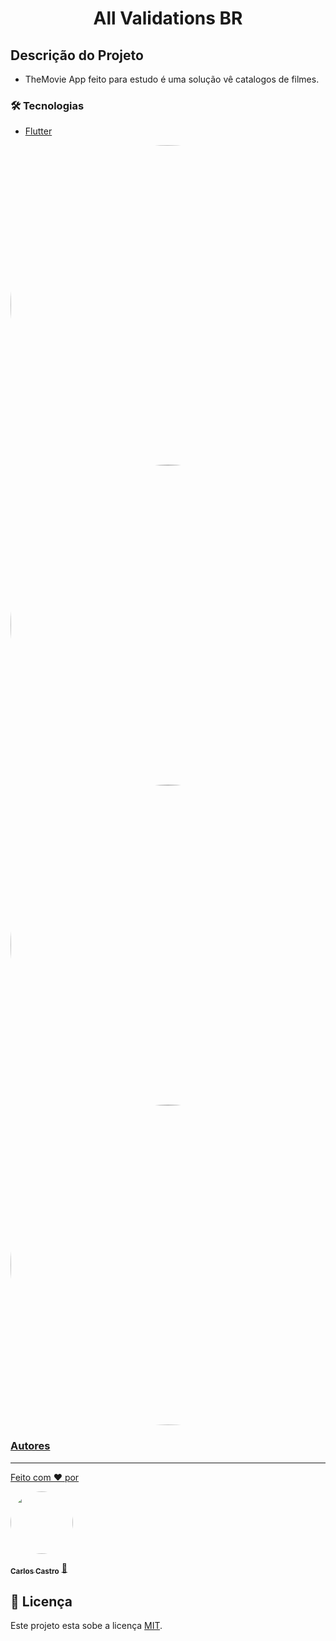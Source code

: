 <h1 align="center">All Validations BR</h1>

## Descrição do Projeto

- TheMovie App feito para estudo  é uma solução vê catalogos de filmes.


### 🛠 Tecnologias
- [Flutter](https://flutter.dev/)


<a href="###">
 <img style="border-radius: 50%;" src=(./01.png) width="512px;" alt=""/>
 <a href="###">
 <img style="border-radius: 50%;" src=(./02.png) width="512px;" alt=""/>
 <a href="###">
 <img style="border-radius: 50%;" src=(./03.png) width="512px;" alt=""/>
 <a href="###">
 <img style="border-radius: 50%;" src=(./01.png) width="512px;" alt=""/>

### Autores
---
Feito com ❤️ por 

<a href="###">
 <img style="border-radius: 50%;" src="https://avatars.githubusercontent.com/u/14837643?s=96&v=4" width="100px;" alt=""/>

 

  <sub><b>Carlos Castro</b></sub></a> <a href="###" title="">🚀</a>


  
  ## 📝 Licença

Este projeto esta sobe a licença [MIT](./LICENSE).
